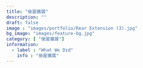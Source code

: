 ```yaml
---
title: "後屋擴展"
description: ""
draft: false
image : "images/portfolio/Rear Extension (3).jpg"
bg_image: "images/feature-bg.jpg"
category: [ "後屋擴展"]
information:
  - label : "What We Did"
    info : "後屋擴展"
---
```



